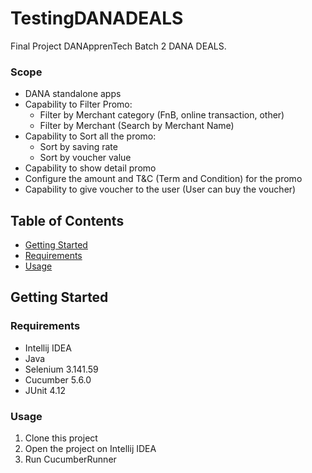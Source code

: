 # TestingDANADEALS
Final Project DANApprenTech Batch 2 DANA DEALS.

### Scope
* DANA standalone apps 
* Capability to Filter Promo: 
  - Filter by Merchant category (FnB, online transaction, other) 
  - Filter by Merchant (Search by Merchant Name) 
* Capability to Sort all the promo: 
  - Sort by saving rate 
  - Sort by voucher value 
* Capability to show detail promo 
* Configure the amount and T&C (Term and Condition) for the promo 
* Capability to give voucher to the user (User can buy the voucher) 

## Table of Contents
* [Getting Started](#getting-started)
* [Requirements](#requirements)
* [Usage](#usage)

## Getting Started
### Requirements
* Intellij IDEA
* Java
* Selenium 3.141.59
* Cucumber 5.6.0
* JUnit 4.12

### Usage
1. Clone this project
2. Open the project on Intellij IDEA
3. Run CucumberRunner


